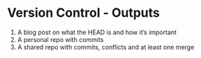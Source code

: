# Version Control - Outputs

1. A blog post on what the HEAD is and how it’s important
2. A personal repo with commits
3. A shared repo with commits, conflicts and at least one merge
